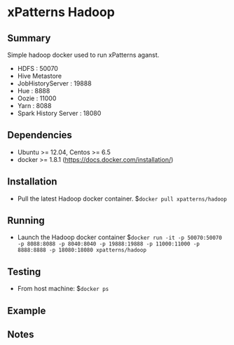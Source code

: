 xPatterns Hadoop
=============

Summary
-------
Simple hadoop docker used to run xPatterns aganst. 

 * HDFS : 50070
 * Hive Metastore 
 * JobHistoryServer : 19888
 * Hue : 8888
 * Oozie : 11000
 * Yarn : 8088
 * Spark History Server : 18080

Dependencies
-------
 * Ubuntu >= 12.04, Centos >= 6.5
 * docker >= 1.8.1 (https://docs.docker.com/installation/)

Installation 
-------
 * Pull the latest Hadoop docker container. $`docker pull xpatterns/hadoop`

Running
-------
 * Launch the Hadoop docker container $`docker run -it -p 50070:50070 -p 8088:8088 -p 8040:8040 -p 19888:19888 -p 11000:11000 -p 8888:8888 -p 18080:18080 xpatterns/hadoop`

Testing
-------
 * From host machine: $`docker ps`

Example
-------


Notes
-------


